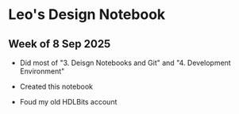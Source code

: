 # Leo's Design Notebook

## Week of 8 Sep 2025

  * Did most of "3. Deisgn Notebooks and Git" and "4. Development Environment"

  * Created this notebook

  * Foud my old HDLBits account 

